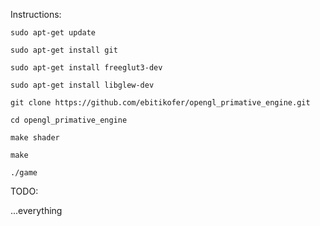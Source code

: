 Instructions:

`sudo apt-get update`

`sudo apt-get install git`

`sudo apt-get install freeglut3-dev`

`sudo apt-get install libglew-dev`

`git clone https://github.com/ebitikofer/opengl_primative_engine.git`

`cd opengl_primative_engine`

`make shader`

`make`

`./game`

TODO:

...everything
